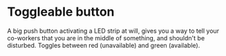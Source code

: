 # Toggleable button

A big push button activating a LED strip at will, gives you a way to tell your co-workers that you are in the middle of something, and shouldn't be disturbed. Toggles between red (unavailable) and green (available).
